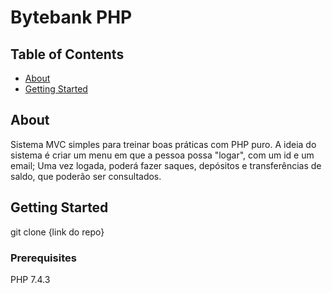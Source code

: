# Bytebank PHP

## Table of Contents

- [About](#about)
- [Getting Started](#getting_started)

## About <a name = "about"></a>
Sistema MVC simples para treinar boas práticas com PHP puro.
A ideia do sistema é criar um menu em que a pessoa possa "logar", com um id e um email;
Uma vez logada, poderá fazer saques, depósitos e transferências de saldo, que poderão ser consultados.

## Getting Started <a name = "getting_started"></a>

git clone {link do repo}

### Prerequisites

PHP 7.4.3
